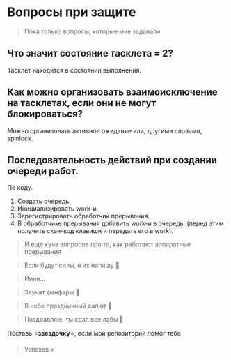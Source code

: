 # Вопросы при защите

> Пока только вопросы, которые мне задавали

## Что значит состояние тасклета = 2?

Тасклет находится в состоянии выполнения.

## Как можно организовать взаимоисключение на тасклетах, если они не могут блокироваться?

Можно организовать активное ожидание или, другими словами, spinlock.

## Последовательность действий при создании очереди работ.

По коду.

1. Создать очередь.
2. Инициализировать work-и.
3. Зарегистрировать обработчик прерывания.
4. В обработчике прерывания добавить work-и в очередь. (перед этим получить
   скан-код клавиши и передать его в work).

> И еще куча вопросов про то, как работают аппаратные прерывания

> Если будут силы, я их напишу 🫠

> Ииии...

> Звучат фанфары 🎺

> В небе праздничный салют 🎇

> Поздравляю, ты сдал все лабы 🎉

Поставь ⭐**звездочку**⭐, если мой репозиторий помог тебе

> Успехов ✊
